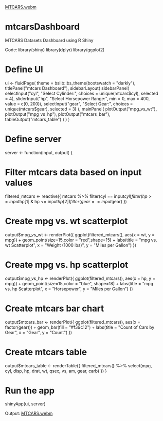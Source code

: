 [MTCARS.webm](https://user-images.githubusercontent.com/94129924/233295443-c46bd128-aa90-436f-88fa-551b8de43dfc.webm)

# mtcarsDashboard
MTCARS Datasets Dashboard using R Shiny

Code:
library(shiny)
library(dplyr)
library(ggplot2)

# Define UI
ui <- fluidPage(
  theme = bslib::bs_theme(bootswatch = "darkly"),
  titlePanel("mtcars Dashboard"),
  sidebarLayout(
    sidebarPanel(
      selectInput("cyl", "Select Cylinder:", 
                  choices = unique(mtcars$cyl), selected = 4),
      sliderInput("hp", "Select Horsepower Range:", 
                  min = 0, max = 400, value = c(0, 200)),
      selectInput("gear", "Select Gear:", 
                  choices = unique(mtcars$gear), selected = 3)
    ),
    mainPanel(
      plotOutput("mpg_vs_wt"),
      plotOutput("mpg_vs_hp"),
      plotOutput("mtcars_bar"),
      tableOutput("mtcars_table")
    )
  )
)

# Define server
server <- function(input, output) {
  
  # Filter mtcars data based on input values
  filtered_mtcars <- reactive({
    mtcars %>%
      filter(cyl == input$cyl) %>%
      filter(hp >= input$hp[1] & hp <= input$hp[2]) %>%
      filter(gear == input$gear)
  })
  
  # Create mpg vs. wt scatterplot
  output$mpg_vs_wt <- renderPlot({
    ggplot(filtered_mtcars(), aes(x = wt, y = mpg)) +
      geom_point(size=15,color = "red",shape=15) +
      labs(title = "mpg vs. wt Scatterplot", x = "Weight (1000 lbs)", y = "Miles per Gallon")
  })
  
  # Create mpg vs. hp scatterplot
  output$mpg_vs_hp <- renderPlot({
    ggplot(filtered_mtcars(), aes(x = hp, y = mpg)) +
      geom_point(size=15,color = "blue", shape=18) +
      labs(title = "mpg vs. hp Scatterplot", x = "Horsepower", y = "Miles per Gallon")
  })
  
  # Create mtcars bar chart
  output$mtcars_bar <- renderPlot({
    ggplot(filtered_mtcars(), aes(x = factor(gear))) +
      geom_bar(fill = "#f39c12") +
      labs(title = "Count of Cars by Gear", x = "Gear", y = "Count")
  })
   
  
  # Create mtcars table
  output$mtcars_table <- renderTable({
    filtered_mtcars() %>%
      select(mpg, cyl, disp, hp, drat, wt, qsec, vs, am, gear, carb)
  })
}

# Run the app
shinyApp(ui, server)

Output:
[MTCARS.webm](https://user-images.githubusercontent.com/94129924/233292578-3a31e364-b480-4e64-9bc2-2d5411d6e91e.webm)

